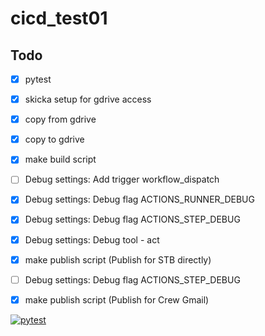 # cicd_test01

## Todo
- [x] pytest
- [x] skicka setup for gdrive access
- [x] copy from gdrive
- [x] copy to gdrive
- [x] make build script

- [ ] Debug settings: Add trigger workflow_dispatch
- [x] Debug settings: Debug flag ACTIONS_RUNNER_DEBUG
- [x] Debug settings: Debug flag ACTIONS_STEP_DEBUG
- [x] Debug settings: Debug tool - act


- [x] make publish script (Publish for STB directly)
- [ ] Debug settings: Debug flag ACTIONS_STEP_DEBUG
- [x] make publish script (Publish for Crew Gmail)

[![pytest](https://github.com/Shigeki-Nagaya/cicd_test01/actions/workflows/pytest_to_codecov.yaml/badge.svg?branch=develop)](https://github.com/Shigeki-Nagaya/cicd_test01/actions/workflows/pytest_to_codecov.yaml)
